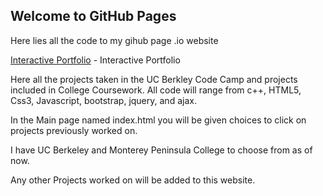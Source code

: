 ## Welcome to GitHub Pages

Here lies all the code to my gihub page .io website

[Interactive Portfolio](../christianmaldonado.github.io/index.html) - Interactive Portfolio

Here all the projects taken in the UC Berkley Code Camp and projects included in College Coursework. All code will range from c++, HTML5, Css3, Javascript, bootstrap, jquery, and ajax.

In the Main page named index.html you will be given choices to click on projects previously worked on.

I have UC Berkeley and Monterey Peninsula College to choose from as of now. 

Any other Projects worked on will be added to this website.